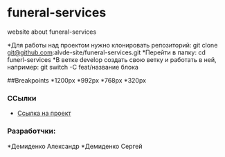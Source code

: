# funeral-services
website about funeral-services

*Для работы над проектом нужно клонировать репозиторий:
git clone git@github.com:alvde-site/funeral-services.git
*Перейти в папку:
cd funerl-services
*В ветке develop создать свою ветку и работать в ней, например:
git switch -C feat/название блока

##Breakpoints
*1200px
*992px
*768px
*320px

### ССылки
* [Ссылка на проект](http://alvde-site.byethost5.com/)

### Разработчки:
*Демиденко Александр
*Демиденко Сергей
